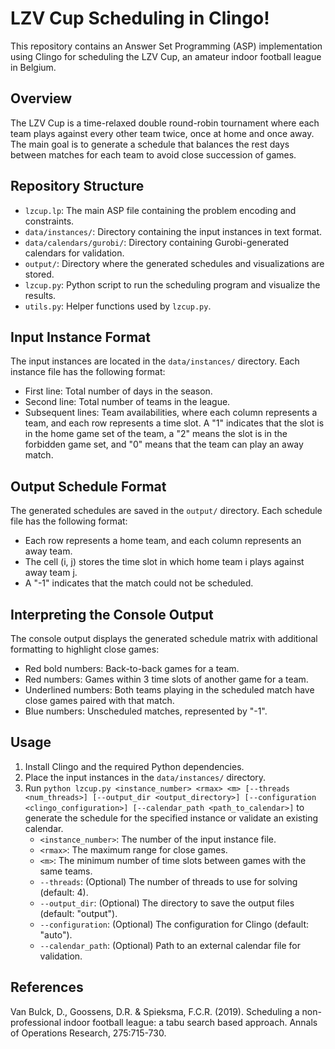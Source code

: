 # LZV Cup Scheduling in Clingo!

This repository contains an Answer Set Programming (ASP) implementation using Clingo for scheduling the LZV Cup, an amateur indoor football league in Belgium.

## Overview

The LZV Cup is a time-relaxed double round-robin tournament where each team plays against every other team twice, once at home and once away. The main goal is to generate a schedule that balances the rest days between matches for each team to avoid close succession of games.

## Repository Structure

- `lzcup.lp`: The main ASP file containing the problem encoding and constraints.
- `data/instances/`: Directory containing the input instances in text format.
- `data/calendars/gurobi/`: Directory containing Gurobi-generated calendars for validation.
- `output/`: Directory where the generated schedules and visualizations are stored.
- `lzcup.py`: Python script to run the scheduling program and visualize the results.
- `utils.py`: Helper functions used by `lzcup.py`.

## Input Instance Format

The input instances are located in the `data/instances/` directory. Each instance file has the following format:

- First line: Total number of days in the season.
- Second line: Total number of teams in the league.
- Subsequent lines: Team availabilities, where each column represents a team, and each row represents a time slot. A "1" indicates that the slot is in the home game set of the team, a "2" means the slot is in the forbidden game set, and "0" means that the team can play an away match.

## Output Schedule Format

The generated schedules are saved in the `output/` directory. Each schedule file has the following format:

- Each row represents a home team, and each column represents an away team.
- The cell (i, j) stores the time slot in which home team i plays against away team j.
- A "-1" indicates that the match could not be scheduled.

## Interpreting the Console Output

The console output displays the generated schedule matrix with additional formatting to highlight close games:

- Red bold numbers: Back-to-back games for a team.
- Red numbers: Games within 3 time slots of another game for a team.
- Underlined numbers: Both teams playing in the scheduled match have close games paired with that match.
- Blue numbers: Unscheduled matches, represented by "-1".

## Usage

1. Install Clingo and the required Python dependencies.
2. Place the input instances in the `data/instances/` directory.
3. Run `python lzcup.py <instance_number> <rmax> <m> [--threads <num_threads>] [--output_dir <output_directory>] [--configuration <clingo_configuration>] [--calendar_path <path_to_calendar>]` to generate the schedule for the specified instance or validate an existing calendar.
   - `<instance_number>`: The number of the input instance file.
   - `<rmax>`: The maximum range for close games.
   - `<m>`: The minimum number of time slots between games with the same teams.
   - `--threads`: (Optional) The number of threads to use for solving (default: 4).
   - `--output_dir`: (Optional) The directory to save the output files (default: "output").
   - `--configuration`: (Optional) The configuration for Clingo (default: "auto").
   - `--calendar_path`: (Optional) Path to an external calendar file for validation.

## References

Van Bulck, D., Goossens, D.R. & Spieksma, F.C.R. (2019). Scheduling a non-professional indoor football league: a tabu search based approach. Annals of Operations Research, 275:715-730.
